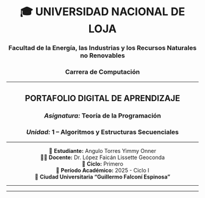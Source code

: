 <div align="center">

# 🎓 **UNIVERSIDAD NACIONAL DE LOJA**  
### Facultad de la Energía, las Industrias y los Recursos Naturales no Renovables  
### Carrera de Computación  

---

## **PORTAFOLIO DIGITAL DE APRENDIZAJE**  
### *Asignatura:* Teoría de la Programación  
### *Unidad:* 1 – Algoritmos y Estructuras Secuenciales  

---

📘 **Estudiante:** Angulo Torres Yimmy Onner  
👩‍🏫 **Docente:** Dr. López Faicán Lissette Geoconda  
🏫 **Ciclo:** Primero  
📅 **Período Académico:** 2025 - Ciclo I  
📍 **Ciudad Universitaria “Guillermo Falconí Espinosa”**  

---

</div>

---

